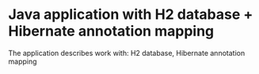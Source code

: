 # Java application with H2 database + Hibernate annotation mapping
The application describes work with: H2 database, Hibernate annotation mapping
